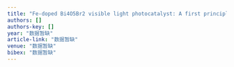 ```yaml
---
title: "Fe-doped Bi4O5Br2 visible light photocatalyst: A first principles investigation"
authors: []
authors-key: []
year: "数据暂缺"
article-link: "数据暂缺"
venue: "数据暂缺"
bibex: "数据暂缺"
---
```

